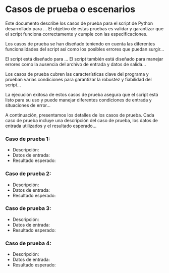 # Casos de prueba o escenarios

Este documento describe los casos de prueba para el script de Python desarrollado para ... El objetivo de estas pruebas es validar y garantizar que el script funciona correctamente y cumple con las especificaciones.

Los casos de prueba se han diseñado teniendo en cuenta las diferentes funcionalidades del script así como los posibles errores que puedan surgir...

El script está diseñado para ... El script también está diseñado para manejar errores como la ausencia del archivo de entrada y datos de salida...

Los casos de prueba cubren las características clave del programa y prueban varias condiciones para garantizar la robustez y fiabilidad del script...

La ejecución exitosa de estos casos de prueba asegura que el script está listo para su uso y puede manejar diferentes condiciones de entrada y situaciones de error...

A continuación, presentamos los detalles de los casos de prueba. Cada caso de prueba incluye una descripción del caso de prueba, los datos de entrada utilizados y el resultado esperado...
    
    
### Caso de prueba 1: 

- Descripción: 
- Datos de entrada: 
- Resultado esperado: 


### Caso de prueba 2: 

- Descripción: 
- Datos de entrada: 
- Resultado esperado: 


### Caso de prueba 3: 
- Descripción: 
- Datos de entrada: 
- Resultado esperado: 


### Caso de prueba 4: 
- Descripción: 
- Datos de entrada: 
- Resultado esperado: 
        
        
